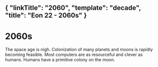 {
    "linkTitle": "2060",
    "template": "decade",
    "title": "Eon 22 - 2060s"
}
---

# 2060s

The space age is nigh.
Colonization of many planets and moons is rapidly becoming feasible.
Most computers are as resourceful and clever as humans.
Humans have a primitive colony on the moon.